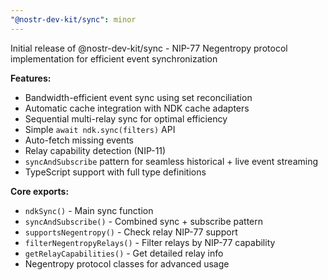 ```yaml
---
"@nostr-dev-kit/sync": minor
---
```


Initial release of @nostr-dev-kit/sync - NIP-77 Negentropy protocol implementation for efficient event synchronization

**Features:**
- Bandwidth-efficient event sync using set reconciliation 
- Automatic cache integration with NDK cache adapters
- Sequential multi-relay sync for optimal efficiency
- Simple `await ndk.sync(filters)` API
- Auto-fetch missing events
- Relay capability detection (NIP-11)
- `syncAndSubscribe` pattern for seamless historical + live event streaming
- TypeScript support with full type definitions

**Core exports:**
- `ndkSync()` - Main sync function
- `syncAndSubscribe()` - Combined sync + subscribe pattern
- `supportsNegentropy()` - Check relay NIP-77 support
- `filterNegentropyRelays()` - Filter relays by NIP-77 capability
- `getRelayCapabilities()` - Get detailed relay info
- Negentropy protocol classes for advanced usage
